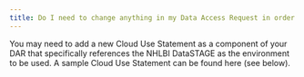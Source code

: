 ```yaml
---
title: Do I need to change anything in my Data Access Request in order to use BioData Catalyst?
---
```


You may need to add a new Cloud Use Statement as a component of your DAR that specifically references the NHLBI DataSTAGE as the environment to be used. A sample Cloud Use Statement can be found here (see below).
